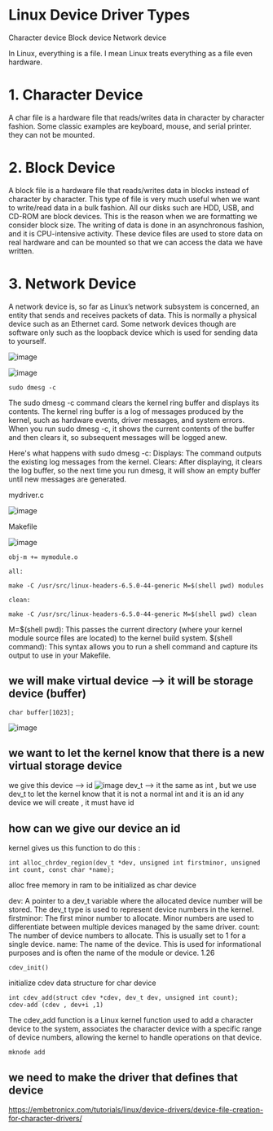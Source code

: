 # Linux Device Driver Types
Character device
Block device
Network device

In Linux, everything is a file. I mean Linux treats everything as a file even hardware.

# 1. Character Device
A char file is a hardware file that reads/writes data in character by character fashion.
Some classic examples are keyboard, mouse, and serial printer.
they can not be mounted.

# 2. Block Device
A block file is a hardware file that reads/writes data in blocks instead of character by character.
This type of file is very much useful when we want to write/read data in a bulk fashion. 
All our disks such are HDD, USB, and CD-ROM are block devices. This is the reason when we are formatting we consider block size. The writing of data is done in an asynchronous fashion, and it is CPU-intensive activity. These device files are used to store data on real hardware and can be mounted so that we can access the data we have written.

# 3. Network Device

A network device is, so far as Linux’s network subsystem is concerned, an entity that sends and receives packets of data. This is normally a physical device such as an Ethernet card. Some network devices though are software only such as the loopback device which is used for sending data to yourself.

![image](https://github.com/user-attachments/assets/02d2955b-1a8f-4c0d-b1d7-0c5467cfd8cf)



![image](https://github.com/user-attachments/assets/a61e6ab0-dfe3-469b-81b1-298e2fa1f6aa)

```
sudo dmesg -c
```
The sudo dmesg -c command clears the kernel ring buffer and displays its contents. The kernel ring buffer is a log of messages produced by the kernel, such as hardware events, driver messages, and system errors. When you run sudo dmesg -c, it shows the current contents of the buffer and then clears it, so subsequent messages will be logged anew.

Here's what happens with sudo dmesg -c:
    Displays: The command outputs the existing log messages from the kernel.
    Clears: After displaying, it clears the log buffer, so the next time you run dmesg, it will show an empty buffer until new messages are generated.


mydriver.c

![image](https://github.com/user-attachments/assets/7e138e22-8a27-4446-ac04-8327f0edbd93)

Makefile

![image](https://github.com/user-attachments/assets/b712196b-344d-4630-860a-3bf9278af7cd)
```
obj-m += mymodule.o

all:

make -C /usr/src/linux-headers-6.5.0-44-generic M=$(shell pwd) modules

clean:

make -C /usr/src/linux-headers-6.5.0-44-generic M=$(shell pwd) clean
```
M=$(shell pwd): This passes the current directory (where your kernel module source files are located) to the kernel build system.
$(shell command): This syntax allows you to run a shell command and capture its output to use in your Makefile.

we will make virtual device --> it will be storage device (buffer)
---
```
char buffer[1023];
```
![image](https://github.com/user-attachments/assets/e6fb5eff-8cae-4c3f-8e59-d1177a92aeff)

we want to let the kernel know that there is a new virtual storage device
---
we give this device --> id
![image](https://github.com/user-attachments/assets/e3b85699-5f42-44d2-803e-fc30fa11e8bb)
dev_t --> it the same as int , but we use dev_t to let the kernel know that it is not a normal int and it is an id
any device we will create , it must have id 


how can we give our device an id 
---
kernel gives us this function to do this : 
```
int alloc_chrdev_region(dev_t *dev, unsigned int firstminor, unsigned int count, const char *name);
```
alloc free memory in ram to be initialized as char device

dev: A pointer to a dev_t variable where the allocated device number will be stored. The dev_t type is used to represent device numbers in the kernel.
firstminor: The first minor number to allocate. Minor numbers are used to differentiate between multiple devices managed by the same driver.
count: The number of device numbers to allocate. This is usually set to 1 for a single device.
name: The name of the device. This is used for informational purposes and is often the name of the module or device.
1.26

```
cdev_init()
```
initialize cdev data structure for char device

```
int cdev_add(struct cdev *cdev, dev_t dev, unsigned int count);
cdev-add (cdev , dev+i ,1)
```
The cdev_add function is a Linux kernel function used to add a character device to the system, associates the character device with a specific range of device numbers, allowing the kernel to handle operations on that device.

```
mknode add
```

we need to make the driver that defines that device
---

https://embetronicx.com/tutorials/linux/device-drivers/device-file-creation-for-character-drivers/
